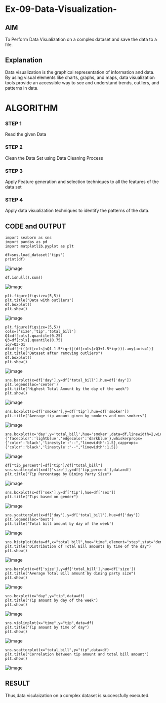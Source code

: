 # Ex-09-Data-Visualization-

## AIM
To Perform Data Visualization on a complex dataset and save the data to a file. 

## Explanation
Data visualization is the graphical representation of information and data. By using visual elements like charts, graphs, and maps, data visualization tools provide an accessible way to see and understand trends, outliers, and patterns in data.

# ALGORITHM
### STEP 1
Read the given Data
### STEP 2
Clean the Data Set using Data Cleaning Process
### STEP 3
Apply Feature generation and selection techniques to all the features of the data set
### STEP 4
Apply data visualization techniques to identify the patterns of the data.


## CODE and OUTPUT
```
import seaborn as sns
import pandas as pd
import matplotlib.pyplot as plt
```
```
df=sns.load_dataset('tips')
print(df)
```
![image](https://github.com/Pranav-AJ/ODD2023-Datascience-Ex-09/assets/118904526/e4d2f4c3-89d9-432e-8bfb-473937f27777)

```
df.isnull().sum()
```
![image](https://github.com/Pranav-AJ/ODD2023-Datascience-Ex-09/assets/118904526/2269fca5-da04-4ba0-b863-1e9792703a6d)

```
plt.figure(figsize=(5,5))
plt.title("Data with outliers")
df.boxplot()
plt.show()
```

![image](https://github.com/Pranav-AJ/ODD2023-Datascience-Ex-09/assets/118904526/06f891a0-e1d7-4b02-8580-5b9e6f1b9ab7)

```
plt.figure(figsize=(5,5))
cols=['size','tip','total_bill']
Q1=df[cols].quantile(0.25)
Q3=df[cols].quantile(0.75)
iqr=Q3-Q1
df=df[~(((df[cols]<Q1-1.5*iqr)|(df[cols]>Q3+1.5*iqr))).any(axis=1)]
plt.title("Dataset after removing outliers")
df.boxplot()
plt.show()
```
![image](https://github.com/Pranav-AJ/ODD2023-Datascience-Ex-09/assets/118904526/96f0eddf-02c8-46fc-b0cb-7b7002a1ca6f)

```
sns.barplot(x=df['day'],y=df['total_bill'],hue=df['day'])
plt.legend(loc='center')
plt.title("Highest Total Amount by the day of the week")
plt.show()
```
![image](https://github.com/Pranav-AJ/ODD2023-Datascience-Ex-09/assets/118904526/26de21b5-065d-41a3-87b2-77a7707131ba)

```
sns.boxplot(x=df['smoker'],y=df['tip'],hue=df['smoker'])
plt.title("Average tip amount given by smokers and non-smokers")
```
![image](https://github.com/Pranav-AJ/ODD2023-Datascience-Ex-09/assets/118904526/5232d74a-0190-41ea-9d29-15e64616bcc7)
```
sns.boxplot(x='day',y='total_bill',hue='smoker',data=df,linewidth=2,width=0.6,boxprops={'facecolor':'lightblue','edgecolor':'darkblue'},whiskerprops={'color':'black','linestyle':"--","linewidth":1.5},capprops={'color':'black','linestyle':"--","linewidth":1.5})
```
![image](https://github.com/Pranav-AJ/ODD2023-Datascience-Ex-09/assets/118904526/f09d0f86-f064-4977-a49d-2dc49608621c)

```
df["tip_percent"]=df["tip"]/df["total_bill"]
sns.scatterplot(x=df['size'],y=df['tip_percent'],data=df)
plt.title("Tip Percentage by Dining Party Size")
```
![image](https://github.com/Pranav-AJ/ODD2023-Datascience-Ex-09/assets/118904526/7d3efe53-692f-4c6a-be37-93a445759f0e)

```
sns.boxplot(x=df['sex'],y=df['tip'],hue=df['sex'])
plt.title("Tips based on gender")
```
![image](https://github.com/Pranav-AJ/ODD2023-Datascience-Ex-09/assets/118904526/8baec03c-7944-495b-8a92-b3d67bd16bd2)

```
sns.scatterplot(x=df['day'],y=df['total_bill'],hue=df['day'])
plt.legend(loc='best')
plt.title('Total bill amount by day of the week')
```
![image](https://github.com/Pranav-AJ/ODD2023-Datascience-Ex-09/assets/118904526/55741cc8-49a9-42a7-9910-bd5fc9b8978e)

```
sns.histplot(data=df,x="total_bill",hue="time",element="step",stat="density")
plt.title("Distribution of Total Bill amounts by time of the day")
plt.show()
```
![image](https://github.com/Pranav-AJ/ODD2023-Datascience-Ex-09/assets/118904526/0b362a50-379a-49c1-a1e4-bea4eae64d6c)

```
sns.barplot(x=df['size'],y=df['total_bill'],hue=df['size'])
plt.title("Average Total Bill amount by dining party size")
plt.show()
```
![image](https://github.com/Pranav-AJ/ODD2023-Datascience-Ex-09/assets/118904526/7eab024c-db9e-4f3e-b71d-03427801d9af)

```
sns.boxplot(x="day",y="tip",data=df)
plt.title("Tip amount by day of the week")
plt.show()
```
![image](https://github.com/Pranav-AJ/ODD2023-Datascience-Ex-09/assets/118904526/7e1a3b90-41a0-4ffb-926e-d3164a81d76d)

```
sns.violinplot(x="time",y="tip",data=df)
plt.title("Tip amount by time of day")
plt.show()
```
![image](https://github.com/Pranav-AJ/ODD2023-Datascience-Ex-09/assets/118904526/3f004468-6e15-4ac9-b999-72988138997e)

```
sns.scatterplot(x="total_bill",y="tip",data=df)
plt.title("Correlation between tip amount and total bill amount")
plt.show()
```
![image](https://github.com/Pranav-AJ/ODD2023-Datascience-Ex-09/assets/118904526/5e41c8a8-296a-4a29-a6be-dbf944efd0e8)

## RESULT
Thus,data visulaization on a complex dataset is successfully executed.
